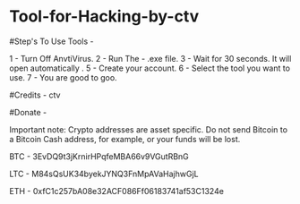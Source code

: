 # Tool-for-Hacking-by-ctv

#Step's To Use Tools -

1 - Turn Off AnvtiVirus.
2 - Run The - .exe file.
3 - Wait for 30 seconds. It will open automatically .
5 - Create your account.
6 - Select the tool you want to use.
7 - You are good to goo.

#Credits - ctv

#Donate -  

Important note: Crypto addresses are asset specific. 
Do not send Bitcoin to a Bitcoin Cash address, for example, or your funds will be lost.

BTC - 3EvDQ9t3jKrnirHPqfeMBA66v9VGutRBnG

LTC - M84sQsUK34byekJYNQ3FnMpAVaHajhwGjL

ETH - 0xfC1c257bA08e32ACF086Ff06183741af53C1324e

